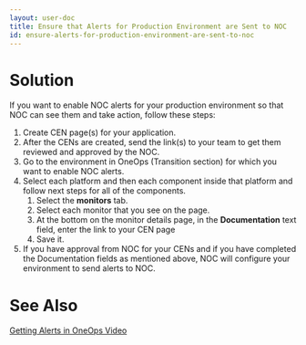 ```yaml
---
layout: user-doc
title: Ensure that Alerts for Production Environment are Sent to NOC
id: ensure-alerts-for-production-environment-are-sent-to-noc
---
```


# Solution

If you want to enable NOC alerts for your production environment so that NOC can see them and take action, follow these steps:


1. Create CEN page(s) for your application. 
2. After the CENs are created, send the link(s) to your team to get them reviewed and approved by the NOC.
3. Go to the environment in OneOps (Transition section) for which you want to enable NOC alerts.
4. Select each platform and then each component inside that platform and follow next steps for all of the components.
    1. Select the **monitors** tab.
    2. Select each monitor that you see on the page.
    3. At the bottom on the monitor details page, in the **Documentation** text field, enter the link to your CEN page 
    4. Save it.
5. If you have approval from NOC for your CENs and if you have completed the Documentation fields as mentioned above, NOC will configure your environment to send alerts to NOC.

# See Also

<a href="/user/design/watch-a-notification.html">Getting Alerts in OneOps Video</a>
